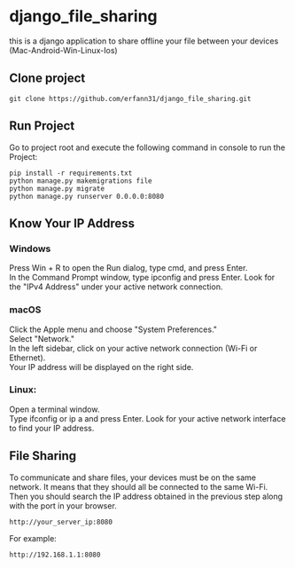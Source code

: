 # django_file_sharing
this is a django application to share offline your file between your devices (Mac-Android-Win-Linux-Ios)
## Clone project


```
git clone https://github.com/erfann31/django_file_sharing.git
```

## Run Project

Go to project root and execute the following command in console to run the Project: 

```
pip install -r requirements.txt
python manage.py makemigrations file
python manage.py migrate
python manage.py runserver 0.0.0.0:8080
```

## Know Your IP Address 
### Windows

Press Win + R to open the Run dialog, type cmd, and press Enter.</br>
In the Command Prompt window, type ipconfig and press Enter. Look for the "IPv4 Address" under your active network connection.
### macOS

Click the Apple menu and choose "System Preferences."</br>
Select "Network."</br>
In the left sidebar, click on your active network connection (Wi-Fi or Ethernet).</br>
Your IP address will be displayed on the right side.</br>
### Linux:

Open a terminal window.</br>
Type ifconfig or ip a and press Enter. Look for your active network interface to find your IP address.</br>
## File Sharing
To communicate and share files, your devices must be on the same network. It means that they should all be connected to the same Wi-Fi.</br>
Then you should search the IP address obtained in the previous step along with the port in your browser.</br>
```
http://your_server_ip:8080
```
For example:
```
http://192.168.1.1:8080
```

